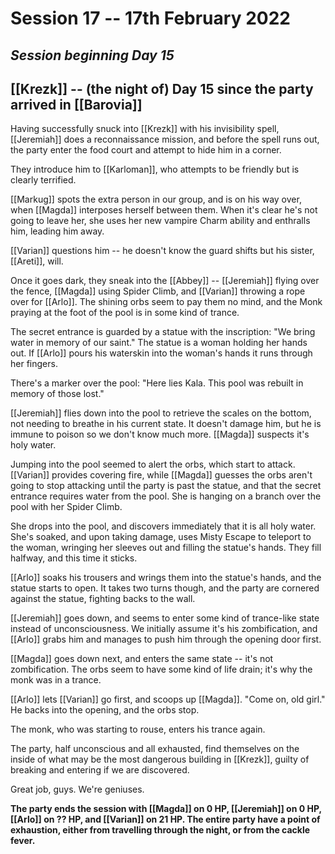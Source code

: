 # Session 17 -- 17th February 2022
## *Session beginning Day 15*

## [[Krezk]] -- (the night of) Day 15 since the party arrived in [[Barovia]]

Having successfully snuck into [[Krezk]] with his invisibility spell, [[Jeremiah]] does a reconnaissance mission, and before the spell runs out, the party enter the food court and attempt to hide him in a corner.

They introduce him to [[Karloman]], who attempts to be friendly but is clearly terrified.

[[Markug]] spots the extra person in our group, and is on his way over, when [[Magda]] interposes herself between them. When it's clear he's not going to leave her, she uses her new vampire Charm ability and enthralls him, leading him away.

[[Varian]] questions him -- he doesn't know the guard shifts but his sister, [[Areti]], will.

Once it goes dark, they sneak into the [[Abbey]] -- [[Jeremiah]] flying over the fence, [[Magda]] using Spider Climb, and [[Varian]] throwing a rope over for [[Arlo]]. The shining orbs seem to pay them no mind, and the Monk praying at the foot of the pool is in some kind of trance.

The secret entrance is guarded by a statue with the inscription: "We bring water in memory of our saint." The statue is a woman holding her hands out. If [[Arlo]] pours his waterskin into the woman's hands it runs through her fingers.

There's a marker over the pool: "Here lies Kala. This pool was rebuilt in memory of those lost."

[[Jeremiah]] flies down into the pool to retrieve the scales on the bottom, not needing to breathe in his current state. It doesn't damage him, but he is immune to poison so we don't know much more. [[Magda]] suspects it's holy water.

Jumping into the pool seemed to alert the orbs, which start to attack. [[Varian]] provides covering fire, while [[Magda]] guesses the orbs aren't going to stop attacking until the party is past the statue, and that the secret entrance requires water from the pool. She is hanging on a branch over the pool with her Spider Climb.

She drops into the pool, and discovers immediately that it is all holy water. She's soaked, and upon taking damage, uses Misty Escape to teleport to the woman, wringing her sleeves out and filling the statue's hands. They fill halfway, and this time it sticks.

[[Arlo]] soaks his trousers and wrings them into the statue's hands, and the statue starts to open. It takes two turns though, and the party are cornered against the statue, fighting backs to the wall.

[[Jeremiah]] goes down, and seems to enter some kind of trance-like state instead of unconsciousness. We initially assume it's his zombification, and [[Arlo]] grabs him and manages to push him through the opening door first.

[[Magda]] goes down next, and enters the same state -- it's not zombification. The orbs seem to have some kind of life drain; it's why the monk was in a trance.

[[Arlo]] lets [[Varian]] go first, and scoops up [[Magda]]. "Come on, old girl." He backs into the opening, and the orbs stop.

The monk, who was starting to rouse, enters his trance again.

The party, half unconscious and all exhausted, find themselves on the inside of what may be the most dangerous building in [[Krezk]], guilty of breaking and entering if we are discovered.

Great job, guys. We're geniuses.

**The party ends the session with [[Magda]] on 0 HP, [[Jeremiah]] on 0 HP, [[Arlo]] on ?? HP, and [[Varian]] on 21 HP. The entire party have a point of exhaustion, either from travelling through the night, or from the cackle fever.**
